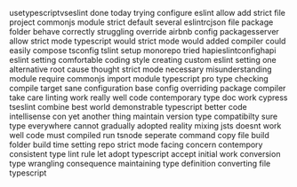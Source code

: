 usetypescriptvseslint done today trying configure eslint allow add strict file project commonjs module strict default several eslintrcjson file package folder behave correctly struggling override airbnb config packagesserver allow strict mode typescript would strict mode would added compiler could easily compose tsconfig tslint setup monorepo tried hapieslintconfighapi eslint setting comfortable coding style creating custom eslint setting one alternative root cause thought strict mode necessary misunderstanding module require commonjs import module typescript pro type checking compile target sane configuration base config overriding package compiler take care linting work really well code contemporary type doc work cypress tseslint combine best world demonstrable typescript better code intellisense con yet another thing maintain version type compatibilty sure type everywhere cannot gradually adopted reality mixing jsts doesnt work well code must compiled run tsnode seperate command copy file build folder build time setting repo strict mode facing concern contempory consistent type lint rule let adopt typescript accept initial work conversion type wrangling consequence maintaining type definition converting file typescript